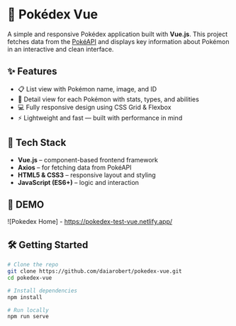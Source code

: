 # 🧩 Pokédex Vue

A simple and responsive Pokédex application built with **Vue.js**. This project fetches data from the [PokéAPI](https://pokeapi.co/) and displays key information about Pokémon in an interactive and clean interface.

## ✨ Features

- 📋 List view with Pokémon name, image, and ID
- 📄 Detail view for each Pokémon with stats, types, and abilities
- 💻 Fully responsive design using CSS Grid & Flexbox
- ⚡ Lightweight and fast — built with performance in mind

## 🚀 Tech Stack

- **Vue.js** – component-based frontend framework
- **Axios** – for fetching data from PokéAPI
- **HTML5 & CSS3** – responsive layout and styling
- **JavaScript (ES6+)** – logic and interaction

## 📸 DEMO

![Pokedex Home] - https://pokedex-test-vue.netlify.app/

## 🛠️ Getting Started

```bash
# Clone the repo
git clone https://github.com/daiarobert/pokedex-vue.git
cd pokedex-vue

# Install dependencies
npm install

# Run locally
npm run serve
